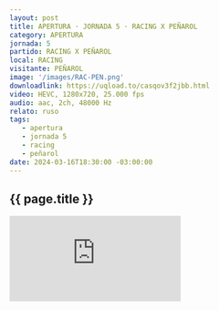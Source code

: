 ```yaml
---
layout: post
title: APERTURA · JORNADA 5 · RACING X PEÑAROL
category: APERTURA
jornada: 5
partido: RACING X PEÑAROL
local: RACING
visitante: PEÑAROL
image: '/images/RAC-PEN.png'
downloadlink: https://uqload.to/casqov3f2jbb.html
video: HEVC, 1280x720, 25.000 fps
audio: aac, 2ch, 48000 Hz
relato: ruso
tags:
   - apertura
   - jornada 5
   - racing
   - peñarol
date: 2024-03-16T18:30:00 -03:00:00
---
```


<div class="espacio kustom_culture">
  <h2>{{ page.title }}</h2>
</div>

<iframe  class="position-relative w-100 h-100 border-0" src="https://uqload.to/embed-casqov3f2jbb.html" frameborder=0 marginwidth=0 marginheight=0 scrolling=NO allowfullscreen></iframe>

<br>
